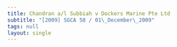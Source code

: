 ```yaml
---
title: Chandran a/l Subbiah v Dockers Marine Pte Ltd
subtitle: "[2009] SGCA 58 / 01\_December\_2009"
tags: null
layout: single
---
```


